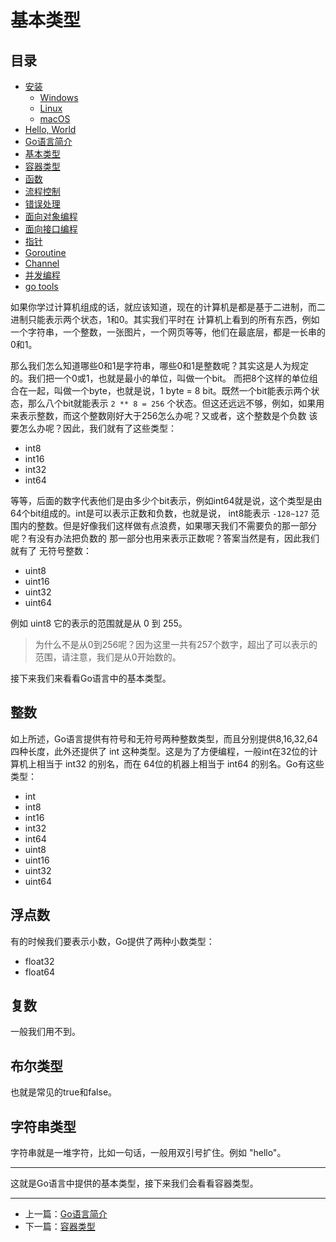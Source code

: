 # 基本类型

## 目录

- [安装](./installation_linux.md)
    - [Windows](./installation_windows.md)
    - [Linux](./installation_linux.md)
    - [macOS](./installation_mac_os.md)
- [Hello, World](./hello_world.md)
- [Go语言简介](./intro.md)
- [基本类型](./basic_types.md)
- [容器类型](./composite_types.md)
- [函数](./function.md)
- [流程控制](./flow.md)
- [错误处理](./errors.md)
- [面向对象编程](./oo.md)
- [面向接口编程](./interface.md)
- [指针](./pointers.md)
- [Goroutine](./goroutine.md)
- [Channel](./channel.md)
- [并发编程](./concurrency.md)
- [go tools](./go_tool.md)

如果你学过计算机组成的话，就应该知道，现在的计算机是都是基于二进制，而二进制只能表示两个状态，1和0。其实我们平时在
计算机上看到的所有东西，例如一个字符串，一个整数，一张图片，一个网页等等，他们在最底层，都是一长串的0和1。

那么我们怎么知道哪些0和1是字符串，哪些0和1是整数呢？其实这是人为规定的。我们把一个0或1，也就是最小的单位，叫做一个bit。
而把8个这样的单位组合在一起，叫做一个byte，也就是说，1 byte = 8 bit。既然一个bit能表示两个状态，那么八个bit就能表示
`2 ** 8 = 256` 个状态。但这还远远不够，例如，如果用来表示整数，而这个整数刚好大于256怎么办呢？又或者，这个整数是个负数
该要怎么办呢？因此，我们就有了这些类型：

- int8
- int16
- int32
- int64

等等，后面的数字代表他们是由多少个bit表示，例如int64就是说，这个类型是由64个bit组成的。int是可以表示正数和负数，也就是说，
int8能表示 `-128~127` 范围内的整数。但是好像我们这样做有点浪费，如果哪天我们不需要负的那一部分呢？有没有办法把负数的
那一部分也用来表示正数呢？答案当然是有，因此我们就有了 无符号整数：

- uint8
- uint16
- uint32
- uint64

例如 uint8 它的表示的范围就是从 0 到 255。

> 为什么不是从0到256呢？因为这里一共有257个数字，超出了可以表示的范围，请注意，我们是从0开始数的。

接下来我们来看看Go语言中的基本类型。

## 整数

如上所述，Go语言提供有符号和无符号两种整数类型，而且分别提供8,16,32,64四种长度，此外还提供了 int 这种类型。这是为了方便编程，一般int在32位的计算机上相当于 int32 的别名，而在 64位的机器上相当于 int64 的别名。Go有这些类型：

- int
- int8
- int16
- int32
- int64
- uint8
- uint16
- uint32
- uint64

## 浮点数

有的时候我们要表示小数，Go提供了两种小数类型：

- float32
- float64

## 复数

一般我们用不到。

## 布尔类型

也就是常见的true和false。

## 字符串类型

字符串就是一堆字符，比如一句话，一般用双引号扩住。例如 "hello"。

---

这就是Go语言中提供的基本类型，接下来我们会看看容器类型。

---

- 上一篇：[Go语言简介](./intro.md)
- 下一篇：[容器类型](./composite_types.md)
